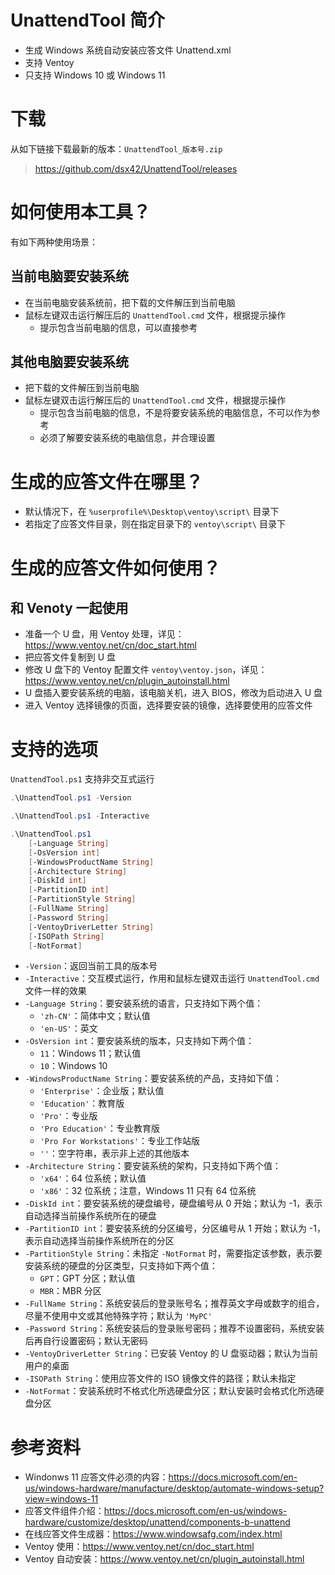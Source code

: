 # UnattendTool 简介

* 生成 Windows 系统自动安装应答文件 Unattend.xml
* 支持 Ventoy
* 只支持 Windows 10 或 Windows 11

# 下载

从如下链接下载最新的版本：`UnattendTool_版本号.zip`

> https://github.com/dsx42/UnattendTool/releases

# 如何使用本工具？

有如下两种使用场景：

## 当前电脑要安装系统

* 在当前电脑安装系统前，把下载的文件解压到当前电脑
* 鼠标左键双击运行解压后的 `UnattendTool.cmd` 文件，根据提示操作
    * 提示包含当前电脑的信息，可以直接参考

## 其他电脑要安装系统

* 把下载的文件解压到当前电脑
* 鼠标左键双击运行解压后的 `UnattendTool.cmd` 文件，根据提示操作
    * 提示包含当前电脑的信息，不是将要安装系统的电脑信息，不可以作为参考
    * 必须了解要安装系统的电脑信息，并合理设置

# 生成的应答文件在哪里？

* 默认情况下，在 `%userprofile%\Desktop\ventoy\script\` 目录下
* 若指定了应答文件目录，则在指定目录下的 `ventoy\script\` 目录下

# 生成的应答文件如何使用？

## 和 Venoty 一起使用

* 准备一个 U 盘，用 Ventoy 处理，详见：https://www.ventoy.net/cn/doc_start.html
* 把应答文件复制到 U 盘
* 修改 U 盘下的 Ventoy 配置文件 `ventoy\ventoy.json`，详见：https://www.ventoy.net/cn/plugin_autoinstall.html
* U 盘插入要安装系统的电脑，该电脑关机，进入 BIOS，修改为启动进入 U 盘
* 进入 Ventoy 选择镜像的页面，选择要安装的镜像，选择要使用的应答文件

# 支持的选项

`UnattendTool.ps1` 支持非交互式运行

```powershell
.\UnattendTool.ps1 -Version
```

```powershell
.\UnattendTool.ps1 -Interactive
```

```powershell
.\UnattendTool.ps1
    [-Language String]
    [-OsVersion int]
    [-WindowsProductName String]
    [-Architecture String]
    [-DiskId int]
    [-PartitionID int]
    [-PartitionStyle String]
    [-FullName String]
    [-Password String]
    [-VentoyDriverLetter String]
    [-ISOPath String]
    [-NotFormat]
```

* `-Version`：返回当前工具的版本号
* `-Interactive`：交互模式运行，作用和鼠标左键双击运行 `UnattendTool.cmd` 文件一样的效果
* `-Language String`：要安装系统的语言，只支持如下两个值：
    * `'zh-CN'`：简体中文；默认值
    * `'en-US'`：英文
* `-OsVersion int`：要安装系统的版本，只支持如下两个值：
    * `11`：Windows 11；默认值
    * `10`：Windows 10
* `-WindowsProductName String`：要安装系统的产品，支持如下值：
    * `'Enterprise'`：企业版；默认值
    * `'Education'`：教育版
    * `'Pro'`：专业版
    * `'Pro Education'`：专业教育版
    * `'Pro For Workstations'`：专业工作站版
    * `''`：空字符串，表示非上述的其他版本
* `-Architecture String`：要安装系统的架构，只支持如下两个值：
    * `'x64'`：64 位系统；默认值
    * `'x86'`：32 位系统；注意，Windows 11 只有 64 位系统
* `-DiskId int`：要安装系统的硬盘编号，硬盘编号从 0 开始；默认为 -1，表示自动选择当前操作系统所在的硬盘
* `-PartitionID int`：要安装系统的分区编号，分区编号从 1 开始；默认为 -1，表示自动选择当前操作系统所在的分区
* `-PartitionStyle String`：未指定 `-NotFormat` 时，需要指定该参数，表示要安装系统的硬盘的分区类型，只支持如下两个值：
    * `GPT`：GPT 分区；默认值
    * `MBR`：MBR 分区
* `-FullName String`：系统安装后的登录账号名；推荐英文字母或数字的组合，尽量不使用中文或其他特殊字符；默认为 `'MyPC'`
* `-Password String`：系统安装后的登录账号密码；推荐不设置密码，系统安装后再自行设置密码；默认无密码
* `-VentoyDriverLetter String`：已安装 Ventoy 的 U 盘驱动器；默认为当前用户的桌面
* `-ISOPath String`：使用应答文件的 ISO 镜像文件的路径；默认未指定
* `-NotFormat`：安装系统时不格式化所选硬盘分区；默认安装时会格式化所选硬盘分区

# 参考资料

* Windonws 11 应答文件必须的内容：https://docs.microsoft.com/en-us/windows-hardware/manufacture/desktop/automate-windows-setup?view=windows-11
* 应答文件组件介绍：https://docs.microsoft.com/en-us/windows-hardware/customize/desktop/unattend/components-b-unattend
* 在线应答文件生成器：https://www.windowsafg.com/index.html
* Ventoy 使用：https://www.ventoy.net/cn/doc_start.html
* Ventoy 自动安装：https://www.ventoy.net/cn/plugin_autoinstall.html
